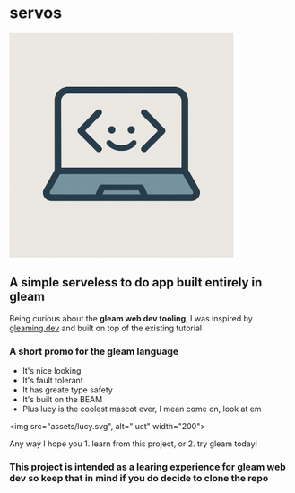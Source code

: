 # servos

<img src="assets/servos.png" alt="Alt text" width="400">

## A simple serveless to do app built entirely in gleam

Being curious about the **gleam web dev tooling**, I was inspired by [gleaming.dev](https://gleaming.dev/)
and built on top of the existing tutorial

### A short promo for the gleam language

- It's nice looking
- It's fault tolerant
- It has greate type safety
- It's built on the BEAM
- Plus lucy is the coolest mascot ever, I mean come on, look at em

<img src="assets/lucy.svg", alt="luct" width="200">

Any way I hope you 1. learn from this project, or 2. try gleam today!

### **This project is intended as a learing experience for gleam web dev so keep that in mind if you do decide to clone the repo**
